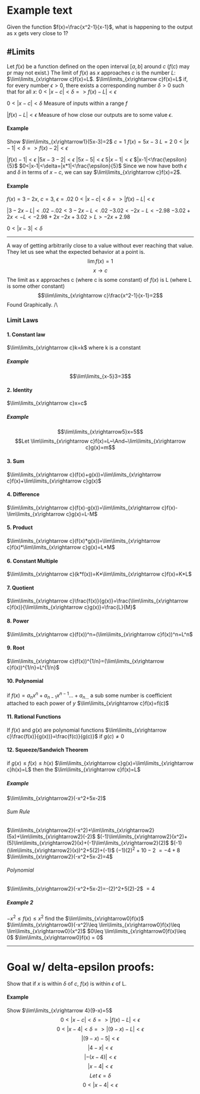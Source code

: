 # Example text
Given the function $f(x)=\frac{x^2-1}{x-1}$, what is happening to the output as x gets very close to 1?

## #Limits
Let $f(x)$ be a function defined on the open interval $[a,b]$ around $c$ ($f(c)$ may pr may not exist.) The limit of $f(x)$ as $x$ approaches $c$ is the number $L$: $\lim\limits_{x\rightarrow c}f(x)=L$. $\lim\limits_{x\rightarrow c}f(x)=L$ if, for every number $\epsilon > 0$, there exists a corresponding number $\delta > 0$ such that for all $x$: $0<|x-c|<\delta=>f(x)-L|<\epsilon$

$0<|x-c|<\delta$
Measure of inputs within a range $f$

$|f(x)-L|<\epsilon$
Measure of how close our outputs are to some value $\epsilon$.

#### Example
Show $\lim\limits_{x\rightarrow1}(5x-3)=2$
$c=1$
$f(x)=5x-3$
$L=2$
$0<|x-1|<\delta=>f(x)-2|<\epsilon$

$|f(x)-1|<\epsilon$
$|5x-3-2|<\epsilon$
$|5x-5|<\epsilon$
$5|x-1|<\epsilon$
$|x-1|<\frac{\epsilon}{5}$
$0<|x-1|<\delta=|x*1|<\frac{\epsilon}{5}$
Since we now have both $\epsilon$ and $\delta$ in terms of $x-c$, we can say $\lim\limits_{x\rightarrow c}f(x)=2$.
#### Example
$f(x)=3-2x$, $c=3$, $\epsilon=.02$
$0<|x-c|<\delta=>|f(x)-L|<\epsilon$

$|3-2x-L|<.02$
$-.02<3-2x-L<.02$
$-3.02<-2x-L<-2.98$
$-3.02+2x<-L<-2.98+2x$
$-2x+3.02>L>-2x+2.98$

$0<|x-3|<\delta$

---
A way of getting arbitrarily close to a value without ever reaching that value. They let us see what the expected behavior at a point is.
$$\lim f(x)=1$$
$$x\rightarrow c$$
The limit as x approaches c (where c is some constant) of $f(x)$ is L (where L is some other constant)
$$\lim\limits_{x\rightarrow c}\frac{x^2-1}{x-1}=2$$
						Found Graphically. /\\
### Limit Laws
#### 1. Constant law
$\lim\limits_{x\rightarrow c}k=k$ where k is a constant
##### Example
$$\lim\limits_{x-5}3=3$$
#### 2. Identity
$\lim\limits_{x\rightarrow c}x=c$
##### Example
$$\lim\limits_{x\rightarrow5}x=5$$
$$Let \lim\limits_{x\rightarrow c}f(x)=L~\And~\lim\limits_{x\rightarrow c}g(x)=m$$
#### 3. Sum
$\lim\limits_{x\rightarrow c}(f(x)+g(x))=\lim\limits_{x\rightarrow c}f(x)+\lim\limits_{x\rightarrow c}g(x)$
#### 4. Difference
$\lim\limits_{x\rightarrow c}(f(x)-g(x))=\lim\limits_{x\rightarrow c}f(x)-\lim\limits_{x\rightarrow c}g(x)=L-M$
#### 5. Product
$\lim\limits_{x\rightarrow c}(f(x)*g(x))=\lim\limits_{x\rightarrow c}f(x)*\lim\limits_{x\rightarrow c}g(x)=L*M$
#### 6. Constant Multiple
$\lim\limits_{x\rightarrow c}(k*f(x))=K*\lim\limits_{x\rightarrow c}f(x)=K*L$
#### 7. Quotient
$\lim\limits_{x\rightarrow c}\frac{f(x)}{g(x)}=\frac{\lim\limits_{x\rightarrow c}f(x)}{\lim\limits_{x\rightarrow c}g(x)}=\frac{L}{M}$
#### 8. Power
$\lim\limits_{x\rightarrow c}(f(x))^n=(\lim\limits_{x\rightarrow c}f(x))^n=L^n$
#### 9. Root
$\lim\limits_{x\rightarrow c}(f(x))^{1/n}=(\lim\limits_{x\rightarrow c}f(x))^{1/n}=L^{1/n}$
#### 10. Polynomial
if $f(x)=a_nx^n+a_{n-1}x^{n-1}...+a_{n...}$
a sub some number is coefficient attached to each power of $y$
$\lim\limits_{x\rightarrow c}f(x)=f(c)$
#### 11. Rational Functions
If $f(x)$ and $g(x)$ are polynomial functions
$\lim\limits_{x\rightarrow c}\frac{f(x)}{g(x))}=\frac{f(c)}{g(c)}$ if $g(c)\neq 0$
#### 12. Squeeze/Sandwich Theorem
if $g(x)\leq f(x)\leq h(x)$
$\lim\limits_{x\rightarrow c}g(x)=\lim\limits_{x\rightarrow c}h(x)=L$
then the $\lim\limits_{x\rightarrow c}f(x)=L$
##### Example
$\lim\limits_{x\rightarrow2}(-x^2+5x-2)$
###### Sum Rule
$\lim\limits_{x\rightarrow2}(-x^2)+\lim\limits_{x\rightarrow2}(5x)+\lim\limits_{x\rightarrow2}(-2)$
$(-1)\lim\limits_{x\rightarrow2}(x^2)+(5)\lim\limits_{x\rightarrow2}(x)+(-1)\lim\limits_{x\rightarrow2}(2)$
$(-1)(\lim\limits_{x\rightarrow2}(x))^2+5(2)+(-1)$
$(-1)(2)^2+10-2$
$=-4+8$
$\lim\limits_{x\rightarrow2}(-x^2+5x-2)=4$
###### Polynomial
$\lim\limits_{x\rightarrow2}(-x^2+5x-2)=-(2)^2+5(2)-2$
$=4$
##### Example 2
$-x^2\leq f(x)\leq x^2$ find the $\lim\limits_{x\rightarrow0}f(x)$
$\lim\limits_{x\rightarrow0}(-x^2)\leq \lim\limits_{x\rightarrow0}f(x)\leq \lim\limits_{x\rightarrow0}(x^2)$
$0\leq \lim\limits_{x\rightarrow0}f(x)\leq 0$
$\lim\limits_{x\rightarrow0}f(x) = 0$

---
# Goal w/ delta-epsilon proofs:
Show that if $x$ is within $\delta$ of $c$, $f(x)$ is within $\epsilon$ of L.
#### Example
Show $\lim\limits_{x\rightarrow 4}(9-x)=5$
$$0<|x-c|<\delta => |f(x)-L|<\epsilon$$
$$0<|x-4|<\delta => |(9-x)-L|<\epsilon$$
$$|(9-x)-5|<\epsilon$$
$$|4-x|<\epsilon$$
$$|-(x-4)|<\epsilon$$
$$|x-4|<\epsilon$$
$$Let~\epsilon=\delta$$
$$0<|x-4|<\epsilon$$